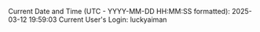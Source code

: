 Current Date and Time (UTC - YYYY-MM-DD HH:MM:SS formatted): 2025-03-12 19:59:03
Current User's Login: luckyaiman
